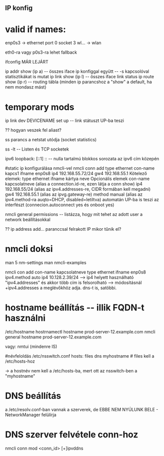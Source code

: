 ## IP konfig

# valid if names:
enp0s3 -> ethernet port 0 socket 3 
wl...  -> wlan

eth0-ra vagy p0s3-ra lehet fallback

ifconfig MÁR LEJÁRT

ip addr show   (ip a)   -- összes iface ip konfiggal együtt  --   -s kapcsolóval statisztikákat is mutat
ip link show   (ip l)   -- összes iface link status
ip route show  (ip r)   -- routing tábla
    (minden ip parancshoz a "show" a default, ha nem mondasz mást)

# temporary mods
ip link dev DEVICENAME set up     -- link státuszt UP-ba teszi

?? hogyan veszek fel aliast?


ss parancs a netstat utódja (socket statistics)

ss -lt    -- Listen és TCP socketek


ipv6 loopback:   [::1]
::  -- nulla tartalmú blokkos sorozata az ipv6 cím közepén


#static ip konfigurálása nmcli-vel
nmcli conn add type ethernet con-name kapcs1 ifname enp0s8 ip4 192.168.55.72/24 gw4 192.168.55.1
   Kötelező elemek: 
      type ethernet
      ifname   kártya neve
   Opcionális elemek
      con-name kapcsolatneve (alias a connection.id-re,  ezen látja a conn show)
      ip4 192.168.55/24      (alias az ipv4.addresses-re,  CIDR formában kell megadni)
      gw4 192.168.55.1       (alias az ipvg.gateway-re)
      method manual          (alias az ipv4.method-ra  auqto=DHCP, disabled=letiltva)
    automatán UP-ba is teszi az interfészt (connecion.autoconnect yes   és   onboot yes)

nmcli general permissions    -- listázza, hogy mit tehet az adott user a network beállításokkal 

?? ip address add... paranccsal felrakott IP mikor tűnik el?

# nmcli doksi
man 5 nm-settings
man nmcli-examples

nmcli con add con-name kapcsolatneve type ethernet ifname enp0s8 ipv4.method auto ip4 10.128.2.39/24
   --> ip4 helyett használható "ipv4.addresses" és akkor több cím is felsorolható
   --> módosításnál   +ipv4.addresses   a meglévőkhöz adja.   dns-t is, satöbbi.


# hostname beállítás  -- illik FQDN-t használni 
/etc/hostname
hostrnamectl hostname prod-server-12.example.com
nmcli general hostname prod-server-12.example.com

vagy: nmtui (mindenre IS)

#névfeloldás
/etc/nsswitch.conf
  hosts:      files dns myhostname    # files kell a /etc/hosts-hoz

-> a hostnév nem kell a /etc/hosts-ba, mert ott az nsswitch-ben a "myhostname"

# DNS beállítás
a /etc/resolv.conf-ban vannak a szerverek, de EBBE NEM NYÚLUNK BELE - NetworkManager felülírja

# DNS szerver felvétele conn-hoz 
nmcli conn mod <conn_id> [+]ipvddns <dns ip>

